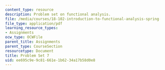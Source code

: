 ```yaml
---
content_type: resource
description: Problem set on functional analysis.
file: /media/courses/18-102-introduction-to-functional-analysis-spring-2009/ee695c9e9c81661e1b6234a17b58d0e8_MIT18_102s09_pset07.pdf
file_type: application/pdf
learning_resource_types:
- Assignments
ocw_type: OCWFile
parent_title: Assignments
parent_type: CourseSection
resourcetype: Document
title: Problem Set 7
uid: ee695c9e-9c81-661e-1b62-34a17b58d0e8
---
```

